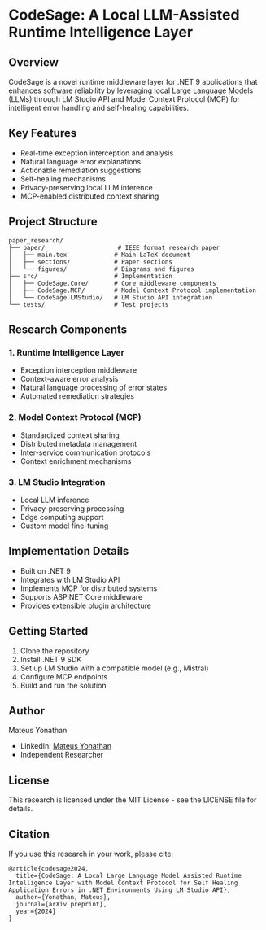 # CodeSage: A Local LLM-Assisted Runtime Intelligence Layer

## Overview
CodeSage is a novel runtime middleware layer for .NET 9 applications that enhances software reliability by leveraging local Large Language Models (LLMs) through LM Studio API and Model Context Protocol (MCP) for intelligent error handling and self-healing capabilities.

## Key Features
- Real-time exception interception and analysis
- Natural language error explanations
- Actionable remediation suggestions
- Self-healing mechanisms
- Privacy-preserving local LLM inference
- MCP-enabled distributed context sharing

## Project Structure
```
paper_research/
├── paper/                    # IEEE format research paper
│   ├── main.tex             # Main LaTeX document
│   ├── sections/            # Paper sections
│   └── figures/             # Diagrams and figures
├── src/                     # Implementation
│   ├── CodeSage.Core/       # Core middleware components
│   ├── CodeSage.MCP/        # Model Context Protocol implementation
│   └── CodeSage.LMStudio/   # LM Studio API integration
└── tests/                   # Test projects
```

## Research Components

### 1. Runtime Intelligence Layer
- Exception interception middleware
- Context-aware error analysis
- Natural language processing of error states
- Automated remediation strategies

### 2. Model Context Protocol (MCP)
- Standardized context sharing
- Distributed metadata management
- Inter-service communication protocols
- Context enrichment mechanisms

### 3. LM Studio Integration
- Local LLM inference
- Privacy-preserving processing
- Edge computing support
- Custom model fine-tuning

## Implementation Details
- Built on .NET 9
- Integrates with LM Studio API
- Implements MCP for distributed systems
- Supports ASP.NET Core middleware
- Provides extensible plugin architecture

## Getting Started
1. Clone the repository
2. Install .NET 9 SDK
3. Set up LM Studio with a compatible model (e.g., Mistral)
4. Configure MCP endpoints
5. Build and run the solution

## Author
Mateus Yonathan
- LinkedIn: [Mateus Yonathan](https://www.linkedin.com/in/siyoyo/)
- Independent Researcher

## License
This research is licensed under the MIT License - see the LICENSE file for details.

## Citation
If you use this research in your work, please cite:
```
@article{codesage2024,
  title={CodeSage: A Local Large Language Model Assisted Runtime Intelligence Layer with Model Context Protocol for Self Healing Application Errors in .NET Environments Using LM Studio API},
  author={Yonathan, Mateus},
  journal={arXiv preprint},
  year={2024}
}
``` 